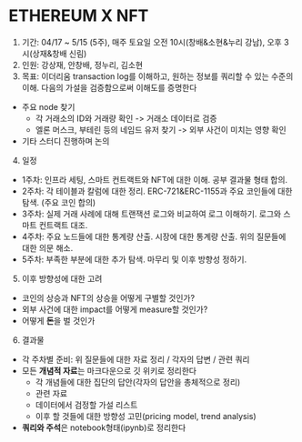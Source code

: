 # ETHEREUM X NFT

1. 기간: 04/17 ~ 5/15 (5주), 매주 토요일 오전 10시(창배&소현&누리 강남), 오후 3시(상재&창배 신림)
2. 인원: 강상재, 안창배, 정누리, 김소현
3. 목표: 이더리움 transaction log를 이해하고, 원하는 정보를 쿼리할 수 있는 수준의 이해. 다음의 가설을 검증함으로써 이해도를 증명한다
- 주요 node 찾기
  - 각 거래소의 ID와 거래량 확인 -> 거래소 데이터로 검증
  - 엘론 머스크, 부테린 등의 네임드 유저 찾기 -> 외부 사건이 미치는 영향 확인
- 기타 스터디 진행하며 논의
4. 일정
- 1주차: 인프라 세팅, 스마트 컨트랙트와 NFT에 대한 이해. 공부 결과물 형태 합의.
- 2주차: 각 테이블과 칼럼에 대한 정리. ERC-721&ERC-1155과 주요 코인들에 대한 탐색. (주요 코인 합의)
- 3주차: 실제 거래 사례에 대해 트랜잭션 로그와 비교하여 로그 이해하기. 로그와 스마트 컨트랙트 대조.
- 4주차: 주요 노드들에 대한 통계량 산출. 시장에 대한 통계량 산출. 위의 질문들에 대한 의문 해소.
- 5주차: 부족한 부분에 대한 추가 탐색. 마무리 및 이후 방향성 정하기.
5. 이후 방향성에 대한 고려
- 코인의 상승과 NFT의 상승을 어떻게 구별할 것인가?
- 외부 사건에 대한 impact를 어떻게 measure할 것인가?
- 어떻게 **돈**을 벌 것인가
6. 결과물
- 각 주차별 준비: 위 질문들에 대한 자료 정리 / 각자의 답변 / 관련 쿼리
- 모든 **개념적 자료**는 마크다운으로 깃 위키로 정리한다
  - 각 개념들에 대한 집단의 답안(각자의 답안을 총체적으로 정리)
  - 관련 자료 
  - 데이터에서 검정할 가설 리스트
  - 이후 할 것들에 대한 방향성 고민(pricing model, trend analysis)
- **쿼리와 주석**은 notebook형태(ipynb)로 정리한다

